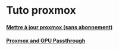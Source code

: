 # Tuto proxmox

#### [Mettre à jour proxmox (sans abonnement)](update-proxmox/README.md)


#### [Proxmox and GPU Passthrough](gpu-passthrough/README.md)
